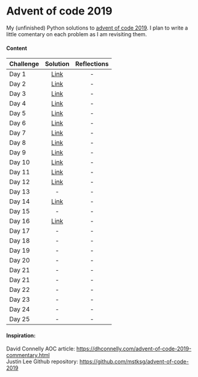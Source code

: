# Advent of code 2019
My (unfinished) Python solutions to [advent of code 2019](https://adventofcode.com/2019/). I plan to write a little comentary on each problem as I am revisiting them.
#### Content
| Challenge | Solution  | Reflections  |
| --------- |:---------:| :-----:|
| Day 1     | [Link](https://github.com/jaumecolomhernandez/adventofcode2019/tree/master/day1) | - |
| Day 2     | [Link](https://github.com/jaumecolomhernandez/adventofcode2019/tree/master/day2) | - |
| Day 3     | [Link](https://github.com/jaumecolomhernandez/adventofcode2019/tree/master/day3) | - |
| Day 4     | [Link](https://github.com/jaumecolomhernandez/adventofcode2019/tree/master/day4) | - |
| Day 5     | [Link](https://github.com/jaumecolomhernandez/adventofcode2019/tree/master/day5) | - |
| Day 6     | [Link](https://github.com/jaumecolomhernandez/adventofcode2019/tree/master/day6) | - |
| Day 7     | [Link](https://github.com/jaumecolomhernandez/adventofcode2019/tree/master/day7) | - |
| Day 8     | [Link](https://github.com/jaumecolomhernandez/adventofcode2019/tree/master/day8) | - |
| Day 9     | [Link](https://github.com/jaumecolomhernandez/adventofcode2019/tree/master/day9) | - |
| Day 10    | [Link](https://github.com/jaumecolomhernandez/adventofcode2019/tree/master/day10) | - |
| Day 11    | [Link](https://github.com/jaumecolomhernandez/adventofcode2019/tree/master/day11) | - |
| Day 12    | [Link](https://github.com/jaumecolomhernandez/adventofcode2019/tree/master/day12) | - |
| Day 13    | - | - |
| Day 14    | [Link](https://github.com/jaumecolomhernandez/adventofcode2019/tree/master/day14) | - |
| Day 15    | - | - |
| Day 16    | [Link](https://github.com/jaumecolomhernandez/adventofcode2019/tree/master/day16) | - |
| Day 17    | -    | - |
| Day 18    | -    | - |
| Day 19    | -    | - |
| Day 20    | -    | - |
| Day 21    | -    | - |
| Day 21    | -    | - |
| Day 22    | -    | - |
| Day 23    | -    | - |
| Day 24    | -    | - |
| Day 25    | -    | - |

#### Inspiration:  
David Connelly AOC article: <https://dhconnelly.com/advent-of-code-2019-commentary.html>  
Justin Lee Github repository: <https://github.com/mstksg/advent-of-code-2019>



